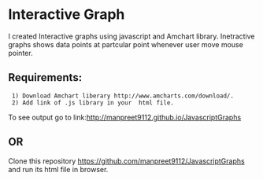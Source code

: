 # Interactive Graph
I created  Interactive  graphs using javascript and Amchart library.
Inetractive graphs shows data points at partcular point whenever user move mouse pointer.

Requirements:
-----------------------------
     1) Download Amchart liberary http://www.amcharts.com/download/.
     2) Add link of .js library in your  html file. 
     
To see output go to link:http://manpreet9112.github.io/JavascriptGraphs     
    
OR
--------------------------
Clone this repository https://github.com/manpreet9112/JavascriptGraphs and
run its html file in browser.
